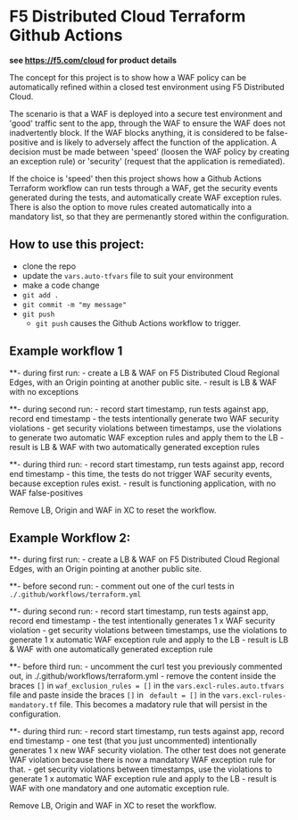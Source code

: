 # F5 Distributed Cloud Terraform Github Actions

**see https://f5.com/cloud for product details**

The concept for this project is to show how a WAF policy can be automatically refined within a closed test environment using F5 Distributed Cloud.  

The scenario is that a WAF is deployed into a secure test environment and 'good' traffic sent to the app, through the WAF to ensure the WAF does not inadvertently block.  If the WAF blocks anything, it is considered to be false-positive and is likely to adversely affect the function of the application. A decision must be made between 'speed' (loosen the WAF policy by creating an exception rule) or 'security' (request that the application is remediated).

If the choice is 'speed' then this project shows how a Github Actions Terraform workflow can run tests through a WAF, get the security events generated during the tests, and automatically create WAF exception rules.  There is also the option to move rules created automatically into a mandatory list, so that they are permenantly stored within the configuration. 

## How to use this project:

- clone the repo
- update the `vars.auto-tfvars` file to suit your environment
- make a code change
- `git add .`
- `git commit -m "my message"`
- `git push`   
    - `git push` causes the Github Actions workflow to trigger.

## Example workflow 1

**- during first run:
    - create a LB & WAF on F5 Distributed Cloud Regional Edges, with an Origin pointing at another public site.
    - result is LB & WAF with no exceptions

**- during second run:
    - record start timestamp, run tests against app, record end timestamp
    - the tests intentionally generate two WAF security violations
    - get security violations between timestamps, use the violations to generate two automatic WAF exception rules and apply them to the LB
    - result is LB & WAF with two automatically generated exception rules

**- during third run:
    - record start timestamp, run tests against app, record end timestamp
    - this time, the tests do not trigger WAF security events, because exception rules exist.
    - result is functioning application, with no WAF false-positives

Remove LB, Origin and WAF in XC to reset the workflow.

## Example Workflow 2:

**- during first run:
    - create a LB & WAF on F5 Distributed Cloud Regional Edges, with an Origin pointing at another public site.

**- before second run:
    - comment out one of the curl tests in `./.github/workflows/terraform.yml`

**- during second run:
    - record start timestamp, run tests against app, record end timestamp
    - the test intentionally generates 1 x WAF security violation
    - get security violations between timestamps, use the violations to generate 1 x automatic WAF exception rule and apply to the LB
    - result is LB & WAF with one automatically generated exception rule

**- before third run:
    - uncomment the curl test you previously commented out, in ./.github/workflows/terraform.yml
    - remove the content inside the braces `[]` in `waf_exclusion_rules = []` in the `vars.excl-rules.auto.tfvars` file and paste inside the braces `[]` in ` default = []` in the `vars.excl-rules-mandatory.tf` file.  This becomes a madatory rule that will persist in the configuration.

**- during third run:
    - record start timestamp, run tests against app, record end timestamp
    - one test (that you just uncommented) intentionally generates 1 x new WAF security violation.  The other test does not generate WAF violation because there is now a mandatory WAF exception rule for that.
    - get security violations between timestamps, use the violations to generate 1 x automatic WAF exception rule and apply to the LB
    - result is WAF with one mandatory and one automatic exception rule.

Remove LB, Origin and WAF in XC to reset the workflow.